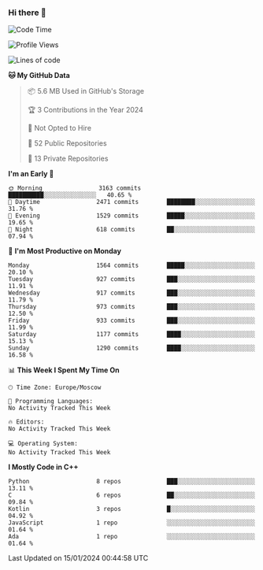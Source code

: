 ### Hi there 👋

<!--
**SemenMartynov/SemenMartynov** is a ✨ _special_ ✨ repository because its `README.md` (this file) appears on your GitHub profile.

Here are some ideas to get you started:

- 🔭 I’m currently working on ...
- 🌱 I’m currently learning ...
- 👯 I’m looking to collaborate on ...
- 🤔 I’m looking for help with ...
- 💬 Ask me about ...
- 📫 How to reach me: ...
- 😄 Pronouns: ...
- ⚡ Fun fact: ...
-->

<!--START_SECTION:waka-->
![Code Time](http://img.shields.io/badge/Code%20Time-0%20secs-blue)

![Profile Views](http://img.shields.io/badge/Profile%20Views-1-blue)

![Lines of code](https://img.shields.io/badge/From%20Hello%20World%20I%27ve%20Written-6.8%20million%20lines%20of%20code-blue)

**🐱 My GitHub Data** 

> 📦 5.6 MB Used in GitHub's Storage 
 > 
> 🏆 3 Contributions in the Year 2024
 > 
> 🚫 Not Opted to Hire
 > 
> 📜 52 Public Repositories 
 > 
> 🔑 13 Private Repositories 
 > 
**I'm an Early 🐤** 

```text
🌞 Morning                3163 commits        ██████████░░░░░░░░░░░░░░░   40.65 % 
🌆 Daytime                2471 commits        ████████░░░░░░░░░░░░░░░░░   31.76 % 
🌃 Evening                1529 commits        █████░░░░░░░░░░░░░░░░░░░░   19.65 % 
🌙 Night                  618 commits         ██░░░░░░░░░░░░░░░░░░░░░░░   07.94 % 
```
📅 **I'm Most Productive on Monday** 

```text
Monday                   1564 commits        █████░░░░░░░░░░░░░░░░░░░░   20.10 % 
Tuesday                  927 commits         ███░░░░░░░░░░░░░░░░░░░░░░   11.91 % 
Wednesday                917 commits         ███░░░░░░░░░░░░░░░░░░░░░░   11.79 % 
Thursday                 973 commits         ███░░░░░░░░░░░░░░░░░░░░░░   12.50 % 
Friday                   933 commits         ███░░░░░░░░░░░░░░░░░░░░░░   11.99 % 
Saturday                 1177 commits        ████░░░░░░░░░░░░░░░░░░░░░   15.13 % 
Sunday                   1290 commits        ████░░░░░░░░░░░░░░░░░░░░░   16.58 % 
```


📊 **This Week I Spent My Time On** 

```text
🕑︎ Time Zone: Europe/Moscow

💬 Programming Languages: 
No Activity Tracked This Week

🔥 Editors: 
No Activity Tracked This Week

💻 Operating System: 
No Activity Tracked This Week
```

**I Mostly Code in C++** 

```text
Python                   8 repos             ███░░░░░░░░░░░░░░░░░░░░░░   13.11 % 
C                        6 repos             ██░░░░░░░░░░░░░░░░░░░░░░░   09.84 % 
Kotlin                   3 repos             █░░░░░░░░░░░░░░░░░░░░░░░░   04.92 % 
JavaScript               1 repo              ░░░░░░░░░░░░░░░░░░░░░░░░░   01.64 % 
Ada                      1 repo              ░░░░░░░░░░░░░░░░░░░░░░░░░   01.64 % 
```




 Last Updated on 15/01/2024 00:44:58 UTC
<!--END_SECTION:waka-->